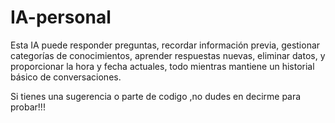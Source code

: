 # IA-personal

Esta IA puede responder preguntas, recordar información previa, gestionar categorías de conocimientos, aprender respuestas nuevas, eliminar datos, y proporcionar la hora y fecha actuales, todo mientras mantiene un historial básico de conversaciones.

Si tienes una sugerencia o parte de codigo ,no dudes en decirme para probar!!!